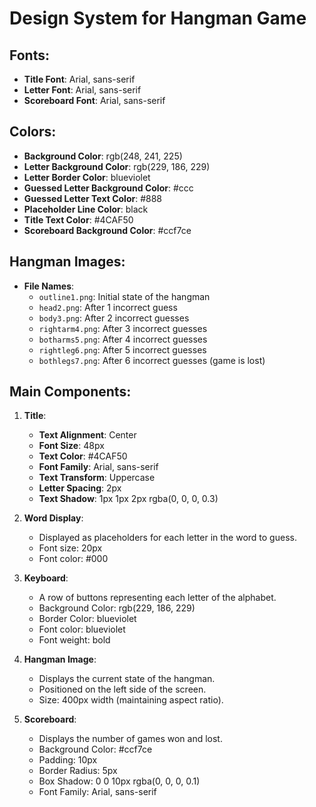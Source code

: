 
# Design System for Hangman Game

## Fonts:
- **Title Font**: Arial, sans-serif
- **Letter Font**: Arial, sans-serif
- **Scoreboard Font**: Arial, sans-serif

## Colors:
- **Background Color**: rgb(248, 241, 225)
- **Letter Background Color**: rgb(229, 186, 229)
- **Letter Border Color**: blueviolet
- **Guessed Letter Background Color**: #ccc
- **Guessed Letter Text Color**: #888
- **Placeholder Line Color**: black
- **Title Text Color**: #4CAF50
- **Scoreboard Background Color**: #ccf7ce

## Hangman Images:
- **File Names**:
  - `outline1.png`: Initial state of the hangman
  - `head2.png`: After 1 incorrect guess
  - `body3.png`: After 2 incorrect guesses
  - `rightarm4.png`: After 3 incorrect guesses
  - `botharms5.png`: After 4 incorrect guesses
  - `rightleg6.png`: After 5 incorrect guesses
  - `bothlegs7.png`: After 6 incorrect guesses (game is lost)

## Main Components:

1. **Title**:
   - **Text Alignment**: Center
   - **Font Size**: 48px
   - **Text Color**: #4CAF50
   - **Font Family**: Arial, sans-serif
   - **Text Transform**: Uppercase
   - **Letter Spacing**: 2px
   - **Text Shadow**: 1px 1px 2px rgba(0, 0, 0, 0.3)

2. **Word Display**:
   - Displayed as placeholders for each letter in the word to guess.
   - Font size: 20px
   - Font color: #000

3. **Keyboard**:
   - A row of buttons representing each letter of the alphabet.
   - Background Color: rgb(229, 186, 229)
   - Border Color: blueviolet
   - Font color: blueviolet
   - Font weight: bold

4. **Hangman Image**:
   - Displays the current state of the hangman.
   - Positioned on the left side of the screen.
   - Size: 400px width (maintaining aspect ratio).

5. **Scoreboard**:
   - Displays the number of games won and lost.
   - Background Color: #ccf7ce
   - Padding: 10px
   - Border Radius: 5px
   - Box Shadow: 0 0 10px rgba(0, 0, 0, 0.1)
   - Font Family: Arial, sans-serif
